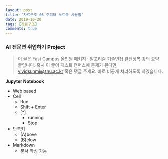 ```yaml
---
layout: post
title: "자료구조-05 주피터 노트북 사용법"
date: 2019-10-20
tags: [자료구조]
comments: true
---
```

### AI 전문연 취업하기 Project

> 이 글은 Fast Campus 올인원 패키지 : 알고리즘 기술면접 완전정복 강의 요약 글입니다. 혹시 이 글이 패스트 캠퍼스에 문제가 된다면, vividsunmi@snu.ac.kr 혹은 댓글 주세요. 바로 비공개 처리하도록 하겠습니다.

**Jupyter Notebook**
- Web based
- Cell
  - Run
  - Shift + Enter
  - [*]
    - running
    - Stop
- 단축키
  - (A)bove
  - (B)elow
- Markdown
  - 문서 작성 가능